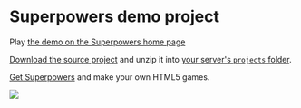 # Superpowers demo project

Play [the demo on the Superpowers home page](https://sparklinlabs.com/)

[Download the source project](https://bitbucket.org/sparklinlabs/superpowers-demo/downloads) and unzip it into [your server's `projects` folder](http://docs.sparklinlabs.com/en/getting-started/setting-up-superpowers).

[Get Superpowers](https://sparklinlabs.com/) and make your own HTML5 games.

![](https://sparklinlabs.com/images/pictures/demo-game.gif)